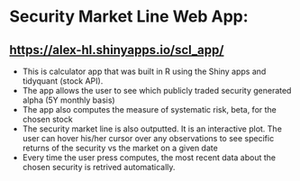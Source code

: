 # Security Market Line Web App: 
## https://alex-hl.shinyapps.io/scl_app/

* This is calculator app that was built in R using the Shiny apps and tidyquant (stock API). 
* The app allows the user to see which publicly traded security generated alpha (5Y monthly basis)
* The app also computes the measure of systematic risk, beta, for the chosen stock
* The security market line is also outputted. It is an interactive plot. The user can hover his/her cursor over any observations to see specific returns of the security vs the market on a given date
* Every time the user press computes, the most recent data about the chosen security is retrived automatically. 
